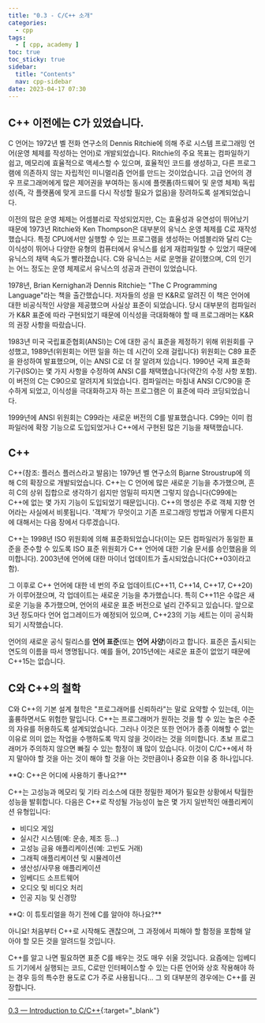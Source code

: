 ```yaml
---
title: "0.3 - C/C++ 소개"
categories:
  - cpp
tags:
  - [ cpp, academy ]
toc: true
toc_sticky: true
sidebar:
  title: "Contents"
  nav: cpp-sidebar
date: 2023-04-17 07:30
---
```


## C++ 이전에는 C가 있었습니다.

C 언어는 1972년 벨 전화 연구소의 Dennis Ritchie에 의해 주로 시스템 프로그래밍 언어(운영 체제를 작성하는 언어)로 개발되었습니다. Ritchie의 주요 목표는 컴파일하기 쉽고, 메모리에 효율적으로
액세스할 수 있으며, 효율적인 코드를 생성하고, 다른 프로그램에 의존하지 않는 자립적인 미니멀리즘 언어를 만드는 것이었습니다. 고급 언어의 경우 프로그래머에게 많은 제어권을 부여하는 동시에 플랫폼(하드웨어 및 운영
체제) 독립성(즉, 각 플랫폼에 맞게 코드를 다시 작성할 필요가 없음)을 장려하도록 설계되었습니다.

이전의 많은 운영 체제는 어셈블리로 작성되었지만, C는 효율성과 유연성이 뛰어났기 때문에 1973년 Ritchie와 Ken Thompson은 대부분의 유닉스 운영 체제를 C로 재작성했습니다. 특정 CPU에서만 실행할
수 있는 프로그램을 생성하는 어셈블리와 달리 C는 이식성이 뛰어나 다양한 유형의 컴퓨터에서 유닉스를 쉽게 재컴파일할 수 있었기 때문에 유닉스의 채택 속도가 빨라졌습니다. C와 유닉스는 서로 운명을 같이했으며, C의
인기는 어느 정도는 운영 체제로서 유닉스의 성공과 관련이 있었습니다.

1978년, Brian Kernighan과 Dennis Ritchie는 "The C Programming Language"라는 책을 출간했습니다. 저자들의 성을 딴 K&R로 알려진 이 책은 언어에 대한 비공식적인
사양을 제공했으며 사실상 표준이 되었습니다. 당시 대부분의 컴파일러가 K&R 표준에 따라 구현되었기 때문에 이식성을 극대화해야 할 때 프로그래머는 K&R의 권장 사항을 따랐습니다.

1983년 미국 국립표준협회(ANSI)는 C에 대한 공식 표준을 제정하기 위해 위원회를 구성했고, 1989년(위원회는 어떤 일을 하는 데 시간이 오래 걸립니다) 위원회는 C89 표준을 완성하여 발표했으며, 이는
ANSI C로 더 잘 알려져 있습니다. 1990년 국제 표준화 기구(ISO)는 몇 가지 사항을 수정하여 ANSI C를 채택했습니다(약간의 수정 사항 포함). 이 버전의 C는 C90으로 알려지게 되었습니다. 컴파일러는
마침내 ANSI C/C90을 준수하게 되었고, 이식성을 극대화하고자 하는 프로그램은 이 표준에 따라 코딩되었습니다.

1999년에 ANSI 위원회는 C99라는 새로운 버전의 C를 발표했습니다. C99는 이미 컴파일러에 확장 기능으로 도입되었거나 C++에서 구현된 많은 기능을 채택했습니다.

## C++

C++(참조: 플러스 플러스라고 발음)는 1979년 벨 연구소의 Bjarne Stroustrup에 의해 C의 확장으로 개발되었습니다. C++는 C 언어에 많은 새로운 기능을 추가했으며, 흔히 C의 상위 집합으로
생각하기 쉽지만 엄밀히 따지면 그렇지 않습니다(C99에는 C++에 없는 몇 가지 기능이 도입되었기 때문입니다). C++의 명성은 주로 객체 지향 언어라는 사실에서 비롯됩니다. '객체'가 무엇이고 기존 프로그래밍
방법과 어떻게 다른지에 대해서는 다음 장에서 다루겠습니다.

C++는 1998년 ISO 위원회에 의해 표준화되었습니다(이는 모든 컴파일러가 동일한 표준을 준수할 수 있도록 ISO 표준 위원회가 C++ 언어에 대한 기술 문서를 승인했음을 의미합니다). 2003년에 언어에 대한
마이너 업데이트가 출시되었습니다(C++03이라고 함).

그 이후로 C++ 언어에 대한 네 번의 주요 업데이트(C++11, C++14, C++17, C++20)가 이루어졌으며, 각 업데이트는 새로운 기능을 추가했습니다. 특히 C++11은 수많은 새로운 기능을 추가했으며,
언어의 새로운 표준 버전으로 널리 간주되고 있습니다. 앞으로 3년 정도마다 언어 업그레이드가 예정되어 있으며, C++23의 기능 세트는 이미 공식화되기 시작했습니다.

언어의 새로운 공식 릴리스를 **언어 표준**(또는 **언어 사양**)이라고 합니다. 표준은 출시되는 연도의 이름을 따서 명명됩니다. 예를 들어, 2015년에는 새로운 표준이 없었기 때문에 C++15는 없습니다.

## C와 C++의 철학

C와 C++의 기본 설계 철학은 "프로그래머를 신뢰하라"는 말로 요약할 수 있는데, 이는 훌륭하면서도 위험한 말입니다. C++는 프로그래머가 원하는 것을 할 수 있는 높은 수준의 자유를 허용하도록 설계되었습니다.
그러나 이것은 또한 언어가 종종 이해할 수 없는 이유로 의미 없는 작업을 수행하도록 막지 않을 것이라는 것을 의미합니다. 초보 프로그래머가 주의하지 않으면
빠질 수 있는 함정이 꽤 많이 있습니다. 이것이 C/C++에서 하지 말아야 할 것을 아는 것이 해야 할 것을 아는 것만큼이나 중요한 이유 중 하나입니다.

<div class="notice--info" markdown="1">
<span class="notice-title">
**Q: C++은 어디에 사용하기 좋나요?**
</span>

C++는 고성능과 메모리 및 기타 리소스에 대한 정밀한 제어가 필요한 상황에서 탁월한 성능을 발휘합니다. 다음은 C++로 작성될 가능성이 높은 몇 가지 일반적인 애플리케이션 유형입니다:

- 비디오 게임
- 실시간 시스템(예: 운송, 제조 등...)
- 고성능 금융 애플리케이션(예: 고빈도 거래)
- 그래픽 애플리케이션 및 시뮬레이션
- 생산성/사무용 애플리케이션
- 임베디드 소프트웨어
- 오디오 및 비디오 처리
- 인공 지능 및 신경망

</div>

<div class="notice--info" markdown="1">
<span class="notice-title">
**Q: 이 튜토리얼을 하기 전에 C를 알아야 하나요?**
</span>

아니요! 처음부터 C++로 시작해도 괜찮으며, 그 과정에서 피해야 할 함정을 포함해 알아야 할 모든 것을 알려드릴 것입니다.

C++를 알고 나면 필요하면 표준 C를 배우는 것도 매우 쉬울 것입니다. 요즘에는 임베디드 기기에서 실행되는 코드, C로만 인터페이스할 수 있는 다른 언어와 상호 작용해야 하는 경우 등의 특수한 용도로 C가 주로
사용됩니다... 그 외 대부분의 경우에는 C++를 권장합니다.
</div>

---

[0.3 — Introduction to C/C++](https://www.learncpp.com/cpp-tutorial/introduction-to-cplusplus/){:target="_blank"}

[//]: # (<div class="notice--info" markdown="1">)
[//]: # (<span class="notice-title">)
[//]: # (**Q: 다른 프로그래밍 언어를 위한 비슷한 사이트가 있나요?**)
[//]: # (</span>)
[//]: # ()
[//]: # (아니요. 그러려면 저를 몇 번 복제해야 합니다.)
[//]: # (</div>)
